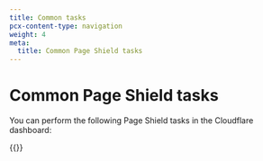 ```yaml
---
title: Common tasks
pcx-content-type: navigation
weight: 4
meta:
  title: Common Page Shield tasks
---
```


# Common Page Shield tasks

You can perform the following Page Shield tasks in the Cloudflare dashboard:

{{<directory-listing>}}
